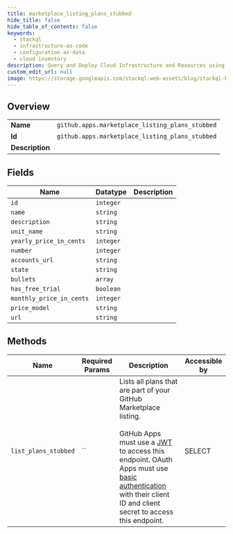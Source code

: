 ```yaml
---
title: marketplace_listing_plans_stubbed
hide_title: false
hide_table_of_contents: false
keywords:
  - stackql
  - infrastructure-as-code
  - configuration-as-data
  - cloud inventory
description: Query and Deploy Cloud Infrastructure and Resources using SQL
custom_edit_url: null
image: https://storage.googleapis.com/stackql-web-assets/blog/stackql-blog-post-featured-image.png
---
```

  
    

## Overview
<table><tbody>
<tr><td><b>Name</b></td><td><code>github.apps.marketplace_listing_plans_stubbed</code></td></tr>
<tr><td><b>Id</b></td><td><code>github.apps.marketplace_listing_plans_stubbed</code></td></tr>
<tr><td><b>Description</b></td><td></td></tr>
</tbody></table>

## Fields
| Name | Datatype | Description |
| ---- | -------- | ----------- |
| `id` | `integer` |  |
| `name` | `string` |  |
| `description` | `string` |  |
| `unit_name` | `string` |  |
| `yearly_price_in_cents` | `integer` |  |
| `number` | `integer` |  |
| `accounts_url` | `string` |  |
| `state` | `string` |  |
| `bullets` | `array` |  |
| `has_free_trial` | `boolean` |  |
| `monthly_price_in_cents` | `integer` |  |
| `price_model` | `string` |  |
| `url` | `string` |  |
## Methods
| Name | Required Params | Description | Accessible by |
| ---- | --------------- | ----------- | ------------- |
| `list_plans_stubbed` | `` | Lists all plans that are part of your GitHub Marketplace listing.<br /><br />GitHub Apps must use a [JWT](https://docs.github.com/apps/building-github-apps/authenticating-with-github-apps/#authenticating-as-a-github-app) to access this endpoint. OAuth Apps must use [basic authentication](https://docs.github.com/rest/overview/other-authentication-methods#basic-authentication) with their client ID and client secret to access this endpoint. | SELECT |
